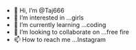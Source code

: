- 👋 Hi, I’m @Taj666
- 👀 I’m interested in ...girls 
- 🌱 I’m currently learning ...coding
- 💞️ I’m looking to collaborate on ...free fire
- 📫 How to reach me ...Instagram 

<!---
Taj666/Taj666 is a ✨ special ✨ repository because its `README.md` (this file) appears on your GitHub profile.
You can click the Preview link to take a look at your changes.
--->
